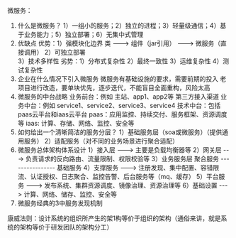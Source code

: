 微服务：
1. 什么是微服务？
    1）一组小的服务；2）独立的进程；3）轻量级通信；4）基于业务能力；5）独立部署；6）无集中式管理
2. 优缺点
    优势：1）强模块化边界  类 ---> 组件（jar引用） ---> 微服务（直接调用）
         2）可独立部署   
         3）技术多样性
    劣势：1）分布式复杂性
         2）最终一致性
         3）运维复杂性
         4）测试复杂性
3. 企业在什么情况下引入微服务
    微服务有基础设施的要求，需要前期的投入
    老项目进行改造，要单块优先，逐步迭代，不能盲目全面重构，风险太高
4. 微服务的中台战略 
    业务前台：例如 主站、app1、app2等 第三方接入渠道
    业务中台：例如 service1、service2、service3、service4
    技术中台：包括paas云平台和iaas云平台
             paas：应用监控、持续交付、服务框架、资源调度等
             iaas: 计算、存储、网络、监控、安全等
5. 如何给出一个清晰简洁的服务分层？
    1）基础服务层（soa或微服务）（提供通用服务）
    2）适配服务（对不同的业务场景进行聚合适配）
6. 微服务总体架构体系设计
    1）接入层 ---> 主要是负载均衡器等
    2）网关层 ---> 负责请求的反向路由、流量限制、权限校验等
    3）业务服务层
            聚合服务
            ----------------
            基础服务
    4）支撑服务 ---> 注册发现、集中配置、容错限流、认证授权、日志聚合、监控告警、后台服务等（mq、缓存）
    5）平台服务 ---> 发布系统、集群资源调度、镜像治理、资源治理等
    6）基础设置 ---> 计算、网络、储存、监控、安全等
7. 微服务经典的3中服务发现机制
     
 
 
 
 
 
 
 
 
康威法则：设计系统的组织所产生的架1构等价于组织的架构（通俗来讲，就是系统的架构等价于研发团队的架构分工）